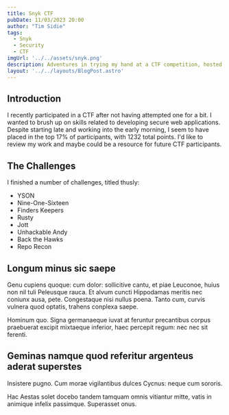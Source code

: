 ```yaml
---
title: Snyk CTF
pubDate: 11/03/2023 20:00
author: "Tim Sidie"
tags:
  - Snyk
  - Security
  - CTF
imgUrl: '../../assets/snyk.png'
description: Adventures in trying my hand at a CTF competition, hosted by Snyk, Inc..
layout: '../../layouts/BlogPost.astro'
---
```


## Introduction

I recently participated in a CTF after not having attempted one for a bit. I
wanted to brush up on skills related to developing secure web applications.
Despite starting late and working into the early morning, I seem to have placed
in the top 17% of participants, with 1232 total points. I'd like to review my 
work and maybe could be a resource for future CTF participants. 

## The Challenges

I finished a number of challenges, titled thusly:

- YSON
- Nine-One-Sixteen
- Finders Keepers
- Rusty
- Jott
- Unhackable Andy
- Back the Hawks
- Repo Recon

## Longum minus sic saepe

Genu cupiens quoque: cum dolor: sollicitive cantu, et piae Leuconoe, huius non
nil tuli Peleusque rauca. Et alvum cuncti Hippodamas meritis nec coniunx ausa,
pete. Congestaque nisi nullus poena. Tanto cum, curvis vulnera quod optatis,
trahens conplexa saepe.

Hominum quo. Signa germanaeque iuvat at feruntur precantibus corpus praebuerat
excipit mixtaeque inferior, haec percepit regum: nec nec sit ferenti.

## Geminas namque quod referitur argenteus aderat superstes

Insistere pugno. Cum morae vigilantibus dulces Cycnus: neque cum sororis.

Hac Aestas solet docebo tandem tamquam omnis vitiantur mitte, vatis in animique
infelix passimque. Superasset onus.

